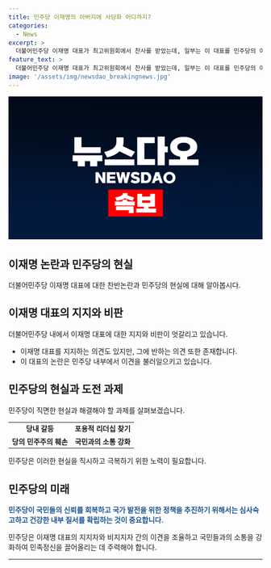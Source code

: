 ```yaml
---
title: 민주당 이재명의 아버지에 사당화 어디까지?
categories:
  - News
excerpt: >
  더불어민주당 이재명 대표가 최고위원회에서 찬사를 받았는데, 일부는 이 대표를 민주당의 아버지로 칭송하고 당 내에서의 영향력을 지속적으로 강조했다. 그러나 이러한 상황에 민주당의 민주주의가 훼손될 우려도 있다는 지적이 나왔다. 또한, 이 대표의 사법리스크 해소를 위한 검사 탄핵과 특별검사법 추진에 대한 당 내 의견 불일치와 갈등이 논란이 되고 있다. 이에 대해 민주당은 당 내 사당화를 직시하고 국민의 시선을 외면하지 말아야 한다는 지적이 나왔다.
feature_text: >
  더불어민주당 이재명 대표가 최고위원회에서 찬사를 받았는데, 일부는 이 대표를 민주당의 아버지로 칭송하고 당 내에서의 영향력을 지속적으로 강조했다. 그러나 이러한 상황에 민주당의 민주주의가 훼손될 우려도 있다는 지적이 나왔다. 또한, 이 대표의 사법리스크 해소를 위한 검사 탄핵과 특별검사법 추진에 대한 당 내 의견 불일치와 갈등이 논란이 되고 있다. 이에 대해 민주당은 당 내 사당화를 직시하고 국민의 시선을 외면하지 말아야 한다는 지적이 나왔다.
image: '/assets/img/newsdao_breakingnews.jpg'
---
```


<p><img src="/assets/img/newsdao_breakingnews.jpg" alt="koreaapp 속보" /></p>

<h2 data-ke-size="size26">이재명 논란과 민주당의 현실</h2>

<p data-ke-size="size16">더불어민주당 이재명 대표에 대한 찬반논란과 민주당의 현실에 대해 알아봅시다.</p>

<h2>이재명 대표의 지지와 비판</h2>

<p data-ke-size="size16">더불어민주당 내에서 이재명 대표에 대한 지지와 비판이 엇갈리고 있습니다.</p>

<ul>
    <li>이재명 대표를 지지하는 의견도 있지만, 그에 반하는 의견 또한 존재합니다.</li>
    <li>이 대표의 논란은 민주당 내부에서 이견을 불러일으키고 있습니다.</li>
</ul>

<h2>민주당의 현실과 도전 과제</h2>

<p data-ke-size="size16">민주당이 직면한 현실과 해결해야 할 과제를 살펴보겠습니다.</p>

<table>
    <tr>
        <td style="text-align: center; height: 17px;"><b>당내 갈등</b></td>
        <td style="text-align: center; height: 17px;"><b>포용적 리더십 찾기</b></td>
    </tr>
    <tr>
        <td style="text-align: center; height: 17px;"><b>당의 민주주의 훼손</b></td>
        <td style="text-align: center; height: 17px;"><b>국민과의 소통 강화</b></td>
    </tr>
</table>

<p data-ke-size="size16">민주당은 이러한 현실을 직시하고 극복하기 위한 노력이 필요합니다.</p>

<h2>민주당의 미래</h2>

<p data-ke-size="size16"><b><span style="color: #1a5490;">민주당이 국민들의 신뢰를 회복하고 국가 발전을 위한 정책을 추진하기 위해서는 심사숙고하고 건강한 내부 질서를 확립하는 것이 중요합니다.</span></b></p>

<p data-ke-size="size16">민주당은 이재명 대표의 지지자와 비지지자 간의 이견을 조율하고 국민들과의 소통을 강화하여 민족정신을 끌어올리는 데 주력해야 합니다.</p>

<hr>

<p data-ke-size="size16">&nbsp;</p>

